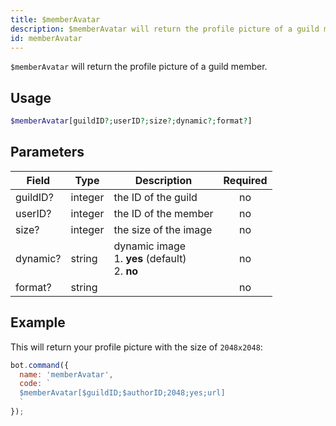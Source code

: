 ```yaml
---
title: $memberAvatar 
description: $memberAvatar will return the profile picture of a guild member.
id: memberAvatar
---
```


`$memberAvatar` will return the profile picture of a guild member.

## Usage

```php
$memberAvatar[guildID?;userID?;size?;dynamic?;format?]
```

## Parameters 


| Field    | Type    | Description                                            | Required |
| -------- | ------- | ------------------------------------------------------ | :------: |
| guildID? | integer | the ID of the guild                                    |    no    |
| userID?  | integer | the ID of the member                                   |    no    |
| size?    | integer | the size of the image                                  |    no    |
| dynamic? | string  | dynamic image <br> 1. **yes** (default) <br> 2. **no** |    no    |
| format?  | string  |                                                        |    no    |


## Example

This will return your profile picture with the size of `2048x2048`:

```javascript
bot.command({
  name: 'memberAvatar',
  code: `
  $memberAvatar[$guildID;$authorID;2048;yes;url]
  `
});
```
